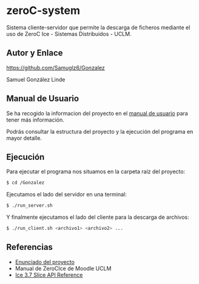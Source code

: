 # zeroC-system

Sistema cliente-servidor que permite la descarga de ficheros mediante el uso de ZeroC Ice - Sistemas Distribuidos - UCLM.

## Autor y Enlace

https://github.com/Samuglz6/Gonzalez

Samuel González Linde

## Manual de Usuario

Se ha recogido la informacion del proyecto en el [manual de usuario](/doc/manual_usuario.pdf) para tener más información.

Podrás consultar la estructura del proyecto y la ejecución del programa en mayor detalle.

## Ejecución

Para ejecutar el programa nos situamos en la carpeta raíz del proyecto:

```sh
$ cd /Gonzalez
```

Ejecutamos el lado del servidor en una terminal:

```sh
$ ./run_server.sh
```

Y finalmente ejecutamos el lado del cliente para la descarga de archivos:

```sh
$ ./run_client.sh <archivo1> <archivo2> ...
```

## Referencias

- [Enunciado del proyecto](/doc/enunciado.pdf)
- Manual de ZeroCIce de Moodle UCLM
- [Ice 3.7 Slice API Reference](https://doc.zeroc.com/api/ice/3.7/slice/)